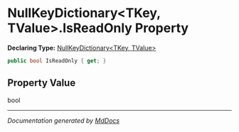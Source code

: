 # NullKeyDictionary\<TKey, TValue\>.IsReadOnly Property

**Declaring Type:** [NullKeyDictionary\<TKey, TValue\>](../Type.md)

```csharp
public bool IsReadOnly { get; }
```

## Property Value

bool

___

*Documentation generated by [MdDocs](https://github.com/ap0llo/mddocs)*
